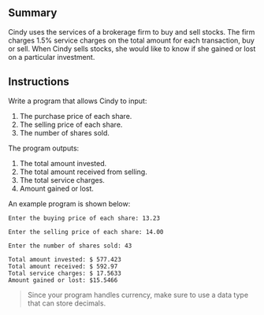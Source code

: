 ## Summary
Cindy uses the services of a brokerage firm to buy and sell stocks. The firm charges 1.5% service charges on the total amount for each transaction, buy or sell. When Cindy sells stocks, she would like to know if she gained or lost on a particular investment.

## Instructions
Write a program that allows Cindy to input:
1. The purchase price of each share.
2. The selling price of each share.
3. The number of shares sold.

The program outputs:
1. The total amount invested.
2. The total amount received from selling.
3. The total service charges.
4. Amount gained or lost.

An example program is shown below: 
```
Enter the buying price of each share: 13.23

Enter the selling price of each share: 14.00

Enter the number of shares sold: 43

Total amount invested: $ 577.423
Total amount received: $ 592.97
Total service charges: $ 17.5633
Amount gained or lost: $15.5466
```

> Since your program handles currency, make sure to use a data type that can store decimals. 

